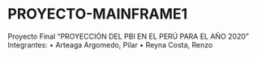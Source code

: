 # PROYECTO-MAINFRAME1
Proyecto Final “PROYECCIÓN DEL PBI EN EL PERÚ PARA EL AÑO 2020”
Integrantes:
•	Arteaga Argomedo, Pilar
•	Reyna Costa, Renzo

